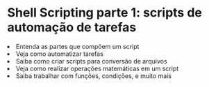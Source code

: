 # Shell Scripting parte 1: scripts de automação de tarefas

<li>Entenda as partes que compõem um script
<li>Veja como automatizar tarefas
<li>Saiba como criar scripts para conversão de arquivos
<li>Veja como realizar operações matemáticas em um script
<li>Saiba trabalhar com funções, condições, e muito mais